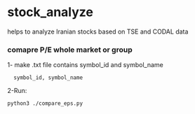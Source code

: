 # stock_analyze
helps to analyze Iranian stocks based on TSE and CODAL data

### comapre P/E whole market or group

1- make .txt file contains symbol_id and symbol_name
```
  symbol_id, symbol_name
```

2-Run:
```
python3 ./compare_eps.py
```
